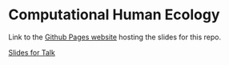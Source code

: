 # Computational Human Ecology

Link to the [Github Pages website]() hosting the slides for this repo.

[Slides for Talk](slides/computational_ecology.html)

